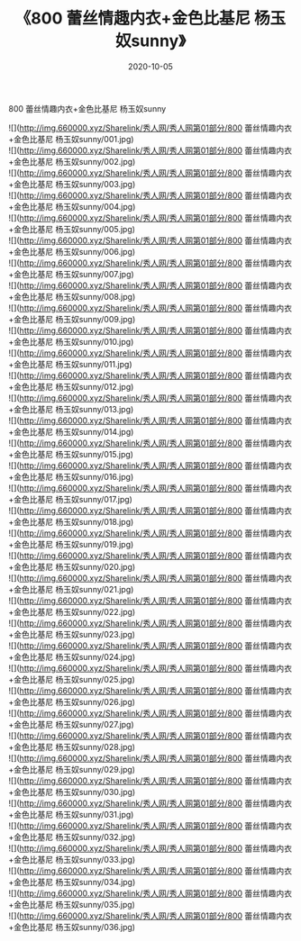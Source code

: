﻿---
layout: post
title:  《800 蕾丝情趣内衣+金色比基尼 杨玉奴sunny》
date:   2020-10-05
img: http://img.660000.xyz/Sharelink/秀人网/秀人网第01部分/800 蕾丝情趣内衣+金色比基尼 杨玉奴sunny/000.jpg
categories: [美女, 清纯, 唯美]
---

800 蕾丝情趣内衣+金色比基尼 杨玉奴sunny

  ![](http://img.660000.xyz/Sharelink/秀人网/秀人网第01部分/800 蕾丝情趣内衣+金色比基尼 杨玉奴sunny/001.jpg) <br> ![](http://img.660000.xyz/Sharelink/秀人网/秀人网第01部分/800 蕾丝情趣内衣+金色比基尼 杨玉奴sunny/002.jpg) <br> ![](http://img.660000.xyz/Sharelink/秀人网/秀人网第01部分/800 蕾丝情趣内衣+金色比基尼 杨玉奴sunny/003.jpg) <br> ![](http://img.660000.xyz/Sharelink/秀人网/秀人网第01部分/800 蕾丝情趣内衣+金色比基尼 杨玉奴sunny/004.jpg) <br> ![](http://img.660000.xyz/Sharelink/秀人网/秀人网第01部分/800 蕾丝情趣内衣+金色比基尼 杨玉奴sunny/005.jpg) <br> ![](http://img.660000.xyz/Sharelink/秀人网/秀人网第01部分/800 蕾丝情趣内衣+金色比基尼 杨玉奴sunny/006.jpg) <br> ![](http://img.660000.xyz/Sharelink/秀人网/秀人网第01部分/800 蕾丝情趣内衣+金色比基尼 杨玉奴sunny/007.jpg) <br> ![](http://img.660000.xyz/Sharelink/秀人网/秀人网第01部分/800 蕾丝情趣内衣+金色比基尼 杨玉奴sunny/008.jpg) <br> ![](http://img.660000.xyz/Sharelink/秀人网/秀人网第01部分/800 蕾丝情趣内衣+金色比基尼 杨玉奴sunny/009.jpg) <br> ![](http://img.660000.xyz/Sharelink/秀人网/秀人网第01部分/800 蕾丝情趣内衣+金色比基尼 杨玉奴sunny/010.jpg) <br> ![](http://img.660000.xyz/Sharelink/秀人网/秀人网第01部分/800 蕾丝情趣内衣+金色比基尼 杨玉奴sunny/011.jpg) <br> ![](http://img.660000.xyz/Sharelink/秀人网/秀人网第01部分/800 蕾丝情趣内衣+金色比基尼 杨玉奴sunny/012.jpg) <br> ![](http://img.660000.xyz/Sharelink/秀人网/秀人网第01部分/800 蕾丝情趣内衣+金色比基尼 杨玉奴sunny/013.jpg) <br> ![](http://img.660000.xyz/Sharelink/秀人网/秀人网第01部分/800 蕾丝情趣内衣+金色比基尼 杨玉奴sunny/014.jpg) <br> ![](http://img.660000.xyz/Sharelink/秀人网/秀人网第01部分/800 蕾丝情趣内衣+金色比基尼 杨玉奴sunny/015.jpg) <br> ![](http://img.660000.xyz/Sharelink/秀人网/秀人网第01部分/800 蕾丝情趣内衣+金色比基尼 杨玉奴sunny/016.jpg) <br> ![](http://img.660000.xyz/Sharelink/秀人网/秀人网第01部分/800 蕾丝情趣内衣+金色比基尼 杨玉奴sunny/017.jpg) <br> ![](http://img.660000.xyz/Sharelink/秀人网/秀人网第01部分/800 蕾丝情趣内衣+金色比基尼 杨玉奴sunny/018.jpg) <br> ![](http://img.660000.xyz/Sharelink/秀人网/秀人网第01部分/800 蕾丝情趣内衣+金色比基尼 杨玉奴sunny/019.jpg) <br> ![](http://img.660000.xyz/Sharelink/秀人网/秀人网第01部分/800 蕾丝情趣内衣+金色比基尼 杨玉奴sunny/020.jpg) <br> ![](http://img.660000.xyz/Sharelink/秀人网/秀人网第01部分/800 蕾丝情趣内衣+金色比基尼 杨玉奴sunny/021.jpg) <br> ![](http://img.660000.xyz/Sharelink/秀人网/秀人网第01部分/800 蕾丝情趣内衣+金色比基尼 杨玉奴sunny/022.jpg) <br> ![](http://img.660000.xyz/Sharelink/秀人网/秀人网第01部分/800 蕾丝情趣内衣+金色比基尼 杨玉奴sunny/023.jpg) <br> ![](http://img.660000.xyz/Sharelink/秀人网/秀人网第01部分/800 蕾丝情趣内衣+金色比基尼 杨玉奴sunny/024.jpg) <br> ![](http://img.660000.xyz/Sharelink/秀人网/秀人网第01部分/800 蕾丝情趣内衣+金色比基尼 杨玉奴sunny/025.jpg) <br> ![](http://img.660000.xyz/Sharelink/秀人网/秀人网第01部分/800 蕾丝情趣内衣+金色比基尼 杨玉奴sunny/026.jpg) <br> ![](http://img.660000.xyz/Sharelink/秀人网/秀人网第01部分/800 蕾丝情趣内衣+金色比基尼 杨玉奴sunny/027.jpg) <br> ![](http://img.660000.xyz/Sharelink/秀人网/秀人网第01部分/800 蕾丝情趣内衣+金色比基尼 杨玉奴sunny/028.jpg) <br> ![](http://img.660000.xyz/Sharelink/秀人网/秀人网第01部分/800 蕾丝情趣内衣+金色比基尼 杨玉奴sunny/029.jpg) <br> ![](http://img.660000.xyz/Sharelink/秀人网/秀人网第01部分/800 蕾丝情趣内衣+金色比基尼 杨玉奴sunny/030.jpg) <br> ![](http://img.660000.xyz/Sharelink/秀人网/秀人网第01部分/800 蕾丝情趣内衣+金色比基尼 杨玉奴sunny/031.jpg) <br> ![](http://img.660000.xyz/Sharelink/秀人网/秀人网第01部分/800 蕾丝情趣内衣+金色比基尼 杨玉奴sunny/032.jpg) <br> ![](http://img.660000.xyz/Sharelink/秀人网/秀人网第01部分/800 蕾丝情趣内衣+金色比基尼 杨玉奴sunny/033.jpg) <br> ![](http://img.660000.xyz/Sharelink/秀人网/秀人网第01部分/800 蕾丝情趣内衣+金色比基尼 杨玉奴sunny/034.jpg) <br> ![](http://img.660000.xyz/Sharelink/秀人网/秀人网第01部分/800 蕾丝情趣内衣+金色比基尼 杨玉奴sunny/035.jpg) <br> ![](http://img.660000.xyz/Sharelink/秀人网/秀人网第01部分/800 蕾丝情趣内衣+金色比基尼 杨玉奴sunny/036.jpg) <br>